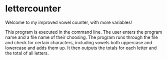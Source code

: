 # lettercounter

Welcome to my improved vowel counter, with more variables!

This program is executed in the command line. The user enters the program name and a file name of their choosing.
The program runs through the file and check for certain characters, including vowels both uppercase and lowercase and adds them up. It
then outputs the totals for each letter and the total of all letters.
